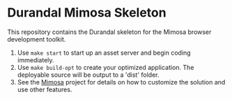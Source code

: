 Durandal Mimosa Skeleton
========================

This repository contains the Durandal skeleton for the Mimosa browser development toolkit.

1. Use `make start` to start up an asset server and begin coding immediately.
2. Use `make build-opt` to create your optimized application. The deployable source will be output to a 'dist' folder.
3. See the [Mimosa](http://mimosa.io/) project for details on how to customize the solution and use other features.
